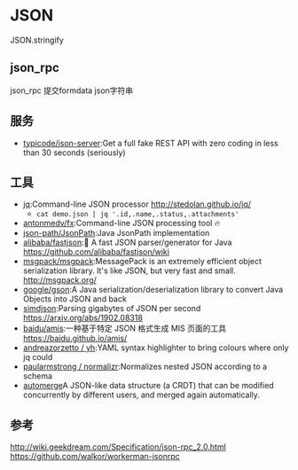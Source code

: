 # JSON

JSON.stringify

## json_rpc

json_rpc 提交formdata json字符串

## 服务

* [typicode/json-server](https://github.com/typicode/json-server):Get a full fake REST API with zero coding in less than 30 seconds (seriously)

## 工具

* [jq](https://github.com/stedolan/jq):Command-line JSON processor <http://stedolan.github.io/jq/>
  - `cat demo.json | jq '.id,.name,.status,.attachments'`
* [antonmedv/fx](https://github.com/antonmedv/fx):Command-line JSON processing tool 🔥
* [json-path/JsonPath](https://github.com/json-path/JsonPath):Java JsonPath implementation
* [alibaba/fastjson](https://github.com/alibaba/fastjson):🚄 A fast JSON parser/generator for Java <https://github.com/alibaba/fastjson/wiki>
* [msgpack/msgpack](https://github.com/msgpack/msgpack):MessagePack is an extremely efficient object serialization library. It's like JSON, but very fast and small. <http://msgpack.org/>
* [google/gson](https://github.com/google/gson):A Java serialization/deserialization library to convert Java Objects into JSON and back
* [simdjson](https://github.com/lemire/simdjson):Parsing gigabytes of JSON per second <https://arxiv.org/abs/1902.08318>
* [baidu/amis](https://github.com/baidu/amis):一种基于特定 JSON 格式生成 MIS 页面的工具 <https://baidu.github.io/amis/>
* [andreazorzetto / yh](https://github.com/andreazorzetto/yh):YAML syntax highlighter to bring colours where only jq could
* [paularmstrong / normalizr](https://github.com/paularmstrong/normalizr):Normalizes nested JSON according to a schema
* [automerge](https://github.com/automerge/automerge)A JSON-like data structure (a CRDT) that can be modified concurrently by different users, and merged again automatically.

## 参考

<http://wiki.geekdream.com/Specification/json-rpc_2.0.html>
<https://github.com/walkor/workerman-jsonrpc>
